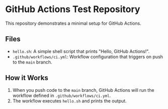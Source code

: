 # GitHub Actions Test Repository

This repository demonstrates a minimal setup for GitHub Actions.

## Files

- `hello.sh`: A simple shell script that prints "Hello, GitHub Actions!".
- `.github/workflows/ci.yml`: Workflow configuration that triggers on push to the `main` branch.

## How it Works

1. When you push code to the `main` branch, GitHub Actions will run the workflow defined in `.github/workflows/ci.yml`.
2. The workflow executes `hello.sh` and prints the output.

